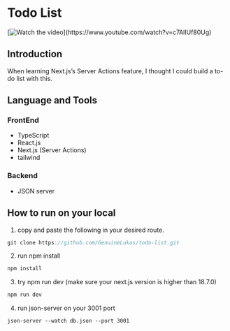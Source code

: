 # Todo List

[![Watch the video]("https://i.ibb.co/P60rPvx/Todo-List-thumnail.png")](https://www.youtube.com/watch?v=c7AlIUf80Ug)

## Introduction

When learning Next.js’s Server Actions feature, I thought I could build a to-do list with this.

## Language and Tools

### FrontEnd

- TypeScript
- React.js
- Next.js (Server Actions)
- tailwind

### Backend

- JSON server

## How to run on your local

1. copy and paste the following in your desired route.

```jsx
git clone https://github.com/GenuineLukas/todo-list.git
```

2. run npm install

```jsx
npm install
```

3. try npm run dev (make sure your next.js version is higher than 18.7.0)

```jsx
npm run dev
```

4. run json-server on your 3001 port
```
json-server --watch db.json --port 3001
```

